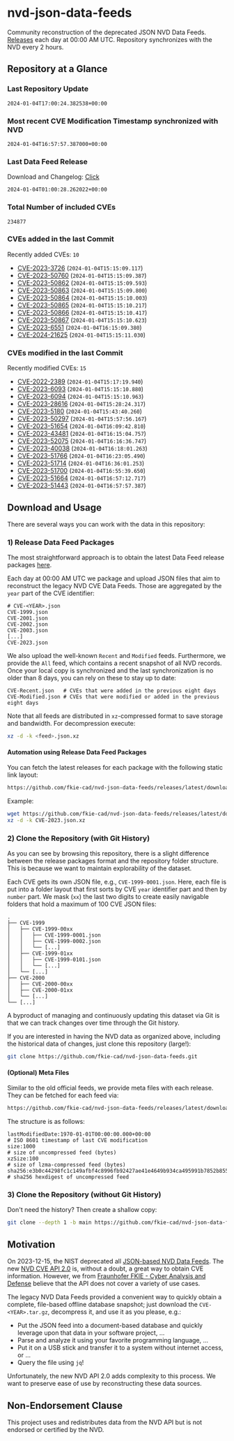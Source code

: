 # nvd-json-data-feeds

Community reconstruction of the deprecated JSON NVD Data Feeds. 
[Releases](https://github.com/fkie-cad/nvd-json-data-feeds/releases/latest) each day at 00:00 AM UTC.
Repository synchronizes with the NVD every 2 hours.

## Repository at a Glance

### Last Repository Update

```plain
2024-01-04T17:00:24.382538+00:00
```

### Most recent CVE Modification Timestamp synchronized with NVD

```plain
2024-01-04T16:57:57.387000+00:00
```

### Last Data Feed Release

Download and Changelog: [Click](https://github.com/fkie-cad/nvd-json-data-feeds/releases/latest)

```plain
2024-01-04T01:00:28.262022+00:00
```

### Total Number of included CVEs

```plain
234877
```

### CVEs added in the last Commit

Recently added CVEs: `10`

* [CVE-2023-3726](CVE-2023/CVE-2023-37xx/CVE-2023-3726.json) (`2024-01-04T15:15:09.117`)
* [CVE-2023-50760](CVE-2023/CVE-2023-507xx/CVE-2023-50760.json) (`2024-01-04T15:15:09.387`)
* [CVE-2023-50862](CVE-2023/CVE-2023-508xx/CVE-2023-50862.json) (`2024-01-04T15:15:09.593`)
* [CVE-2023-50863](CVE-2023/CVE-2023-508xx/CVE-2023-50863.json) (`2024-01-04T15:15:09.800`)
* [CVE-2023-50864](CVE-2023/CVE-2023-508xx/CVE-2023-50864.json) (`2024-01-04T15:15:10.003`)
* [CVE-2023-50865](CVE-2023/CVE-2023-508xx/CVE-2023-50865.json) (`2024-01-04T15:15:10.217`)
* [CVE-2023-50866](CVE-2023/CVE-2023-508xx/CVE-2023-50866.json) (`2024-01-04T15:15:10.417`)
* [CVE-2023-50867](CVE-2023/CVE-2023-508xx/CVE-2023-50867.json) (`2024-01-04T15:15:10.623`)
* [CVE-2023-6551](CVE-2023/CVE-2023-65xx/CVE-2023-6551.json) (`2024-01-04T16:15:09.380`)
* [CVE-2024-21625](CVE-2024/CVE-2024-216xx/CVE-2024-21625.json) (`2024-01-04T15:15:11.030`)


### CVEs modified in the last Commit

Recently modified CVEs: `15`

* [CVE-2022-2389](CVE-2022/CVE-2022-23xx/CVE-2022-2389.json) (`2024-01-04T15:17:19.940`)
* [CVE-2023-6093](CVE-2023/CVE-2023-60xx/CVE-2023-6093.json) (`2024-01-04T15:15:10.880`)
* [CVE-2023-6094](CVE-2023/CVE-2023-60xx/CVE-2023-6094.json) (`2024-01-04T15:15:10.963`)
* [CVE-2023-28616](CVE-2023/CVE-2023-286xx/CVE-2023-28616.json) (`2024-01-04T15:28:24.317`)
* [CVE-2023-5180](CVE-2023/CVE-2023-51xx/CVE-2023-5180.json) (`2024-01-04T15:43:40.260`)
* [CVE-2023-50297](CVE-2023/CVE-2023-502xx/CVE-2023-50297.json) (`2024-01-04T15:57:56.167`)
* [CVE-2023-51654](CVE-2023/CVE-2023-516xx/CVE-2023-51654.json) (`2024-01-04T16:09:42.810`)
* [CVE-2023-43481](CVE-2023/CVE-2023-434xx/CVE-2023-43481.json) (`2024-01-04T16:15:04.757`)
* [CVE-2023-52075](CVE-2023/CVE-2023-520xx/CVE-2023-52075.json) (`2024-01-04T16:16:36.747`)
* [CVE-2023-40038](CVE-2023/CVE-2023-400xx/CVE-2023-40038.json) (`2024-01-04T16:18:01.263`)
* [CVE-2023-51766](CVE-2023/CVE-2023-517xx/CVE-2023-51766.json) (`2024-01-04T16:23:05.490`)
* [CVE-2023-51714](CVE-2023/CVE-2023-517xx/CVE-2023-51714.json) (`2024-01-04T16:36:01.253`)
* [CVE-2023-51700](CVE-2023/CVE-2023-517xx/CVE-2023-51700.json) (`2024-01-04T16:55:39.650`)
* [CVE-2023-51664](CVE-2023/CVE-2023-516xx/CVE-2023-51664.json) (`2024-01-04T16:57:12.717`)
* [CVE-2023-51443](CVE-2023/CVE-2023-514xx/CVE-2023-51443.json) (`2024-01-04T16:57:57.387`)


## Download and Usage

There are several ways you can work with the data in this repository:

### 1) Release Data Feed Packages

The most straightforward approach is to obtain the latest Data Feed release packages [here](https://github.com/fkie-cad/nvd-json-data-feeds/releases/latest).

Each day at 00:00 AM UTC we package and upload JSON files that aim to reconstruct the legacy NVD CVE Data Feeds.
Those are aggregated by the `year` part of the CVE identifier:

```
# CVE-<YEAR>.json
CVE-1999.json
CVE-2001.json
CVE-2002.json
CVE-2003.json
[...]
CVE-2023.json
```

We also upload the well-known `Recent` and `Modified` feeds.
Furthermore, we provide the `All` feed, which contains a recent snapshot of all NVD records.
Once your local copy is synchronized and the last synchronization is no older than 8 days, you can rely on these to stay up to date:

```plain
CVE-Recent.json   # CVEs that were added in the previous eight days
CVE-Modified.json # CVEs that were modified or added in the previous eight days
```

Note that all feeds are distributed in `xz`-compressed format to save storage and bandwidth.
For decompression execute:

```sh
xz -d -k <feed>.json.xz
```


#### Automation using Release Data Feed Packages

You can fetch the latest releases for each package with the following static link layout:

```sh
https://github.com/fkie-cad/nvd-json-data-feeds/releases/latest/download/CVE-<YEAR>.json.xz
```

Example:

```sh
wget https://github.com/fkie-cad/nvd-json-data-feeds/releases/latest/download/CVE-2023.json.xz
xz -d -k CVE-2023.json.xz
```



### 2) Clone the Repository (with Git History)

As you can see by browsing this repository, there is a slight difference between the release packages format and the repository folder structure.
This is because we want to maintain explorability of the dataset.

Each CVE gets its own JSON file, e.g., `CVE-1999-0001.json`.
Here, each file is put into a folder layout that first sorts by CVE `year` identifier part and then by `number` part.
We mask (`xx`) the last two digits to create easily navigable folders that hold a maximum of 100 CVE JSON files:

```plain
.
├── CVE-1999
│   ├── CVE-1999-00xx
│   │   ├── CVE-1999-0001.json
│   │   ├── CVE-1999-0002.json
│   │   └── [...]
│   ├── CVE-1999-01xx
│   │   ├── CVE-1999-0101.json
│   │   └── [...]
│   └── [...]
├── CVE-2000
│   ├── CVE-2000-00xx
│   ├── CVE-2000-01xx
│   └── [...]
└── [...]
```

A byproduct of managing and continuously updating this dataset via Git is that we can track changes over time through the Git history.

If you are interested in having the NVD data as organized above, including the historical data of changes, just clone this repository (large!):

```sh
git clone https://github.com/fkie-cad/nvd-json-data-feeds.git
```

#### (Optional) Meta Files

Similar to the old official feeds, we provide meta files with each release. They can be fetched for each feed via:

```sh
https://github.com/fkie-cad/nvd-json-data-feeds/releases/latest/download/CVE-<YEAR>.meta
```

The structure is as follows:

```plain
lastModifiedDate:1970-01-01T00:00:00.000+00:00                          # ISO 8601 timestamp of last CVE modification
size:1000                                                               # size of uncompressed feed (bytes)
xzSize:100                                                              # size of lzma-compressed feed (bytes)
sha256:e3b0c44298fc1c149afbf4c8996fb92427ae41e4649b934ca495991b7852b855 # sha256 hexdigest of uncompressed feed
```


### 3) Clone the Repository (without Git History)

Don't need the history? Then create a shallow copy:

```sh
git clone --depth 1 -b main https://github.com/fkie-cad/nvd-json-data-feeds.git
```

## Motivation

On 2023-12-15, the NIST deprecated all [JSON-based NVD Data Feeds](https://nvd.nist.gov/vuln/data-feeds#divRetirementBanner-1).
The new [NVD CVE API 2.0](https://nvd.nist.gov/developers/vulnerabilities) is, without a doubt, a great way to obtain CVE information.
However, we from [Fraunhofer FKIE - Cyber Analysis and Defense](https://www.fkie.fraunhofer.de/en/departments/cad.html) believe that the API does not cover a variety of use cases.

The legacy NVD Data Feeds provided a convenient way to quickly obtain a complete, file-based offline database snapshot; just download the `CVE-<YEAR>.tar.gz`, decompress it, and use it as you please, e.g.:

* Put the JSON feed into a document-based database and quickly leverage upon that data in your software project, ...
* Parse and analyze it using your favorite programming language, ...
* Put it on a USB stick and transfer it to a system without internet access, or ...
* Query the file using `jq`!

Unfortunately, the new NVD API 2.0 adds complexity to this process.
We want to preserve ease of use by reconstructing these data sources.

## Non-Endorsement Clause

This project uses and redistributes data from the NVD API but is not endorsed or certified by the NVD.